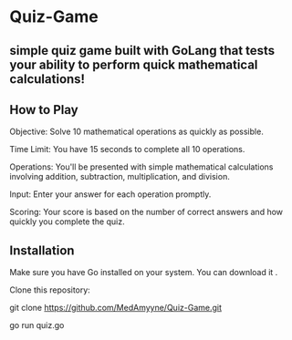 # Quiz-Game

##  simple quiz game built with GoLang that tests your ability to perform quick mathematical calculations!


## How to Play

Objective: Solve 10 mathematical operations as quickly as possible.

Time Limit: You have 15 seconds to complete all 10 operations.

Operations: You'll be presented with simple mathematical calculations involving addition, subtraction, multiplication, and division.

Input: Enter your answer for each operation promptly.

Scoring: Your score is based on the number of correct answers and how quickly you complete the quiz.

## Installation
Make sure you have Go installed on your system. You can download it .

Clone this repository:

git clone https://github.com/MedAmyyne/Quiz-Game.git

go run quiz.go

